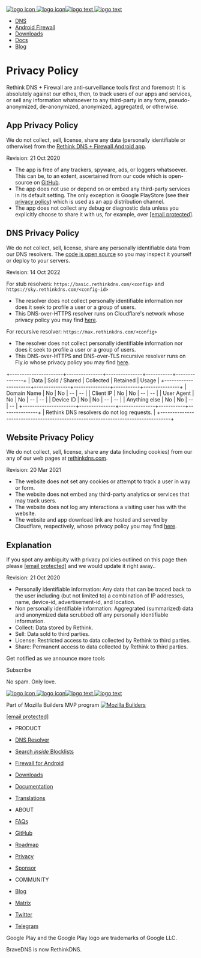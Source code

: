   [![logo icon](ico/app_icon.svg) ![logo icon](ico/app_icon_Light.svg)](https://rethinkdns.com/)[![logo text](ico/txt.svg) ![logo text](ico/txt_Light.svg)](https://rethinkdns.com/)

* [DNS](https://rethinkdns.com/)
* [Android Firewall](https://rethinkdns.com/app)
* [Downloads](https://rethinkdns.com/download)
* [Docs](https://docs.rethinkdns.com/)
* [Blog](https://blog.rethinkdns.com/)

Privacy Policy
==============

Rethink DNS + Firewall are anti-surveillance tools first and foremost: It is absolutely against our ethos, then, to track users of our apps and services, or sell any information whatsoever to any third-party in any form, pseudo-anonymized, de-anonymized, anonymized, aggregated, or otherwise.

App Privacy Policy
------------------

We do not collect, sell, license, share any data (personally identifiable or otherwise) from the [Rethink DNS + Firewall Android app](https://rethinkdns.com/download).

Revision: 21 Oct 2020

* The app is free of any trackers, spyware, ads, or loggers whatsoever. This can be, to an extent, ascertained from our code which is open-source on [GitHub](https://github.com/celzero/brave-android-app).
* The app does not use or depend on or embed any third-party services in its default setting. The only exception is Google PlayStore (see their [privacy policy](https://policies.google.com/privacy?hl=en-US)) which is used as an app distribution channel.
* The app does not collect any debug or diagnostic data unless you explicitly choose to share it with us, for example, over [\[email protected\]](https://rethinkdns.com/cdn-cgi/l/email-protection).

DNS Privacy Policy
------------------

We do not collect, sell, license, share any personally identifiable data from our DNS resolvers. The [code is open source](https://github.com/serverless-dns/serverless-dns/) so you may inspect it yourself or deploy to your servers.

Revision: 14 Oct 2022

For stub resolvers: `https://basic.rethinkdns.com/<config>` and `https://sky.rethinkdns.com/<config-id>`

* The resolver does not collect personally identifiable information nor does it seek to profile a user or a group of users.
* This DNS-over-HTTPS resolver runs on Cloudflare's network whose privacy policy you may find [here](https://www.cloudflare.com/privacypolicy/).

For recursive resolver: `https://max.rethinkdns.com/<config>`

* The resolver does not collect personally identifiable information nor does it seek to profile a user or a group of users.
* This DNS-over-HTTPS and DNS-over-TLS recursive resolver runs on Fly.io whose privacy policy you may find [here](https://fly.io/legal/privacy-policy/).

+----------------------+---------------+---------------+-----------+---------------+
| Data                 | Sold / Shared | Collected     | Retained  | Usage         |
+----------------------+---------------+---------------+-----------+---------------+
| Domain Name          | No            | No            | --        | --            |
| Client IP            | No            | No            | --        | --            |
| User Agent           | No            | No            | --        | --            |
| Device ID            | No            | No            | --        | --            |
| Anything else        | No            | No            | --        | --            |
+----------------------+---------------+---------------+-----------+---------------+
| Rethink DNS resolvers do not log requests.                                       |
+----------------------------------------------------------------------------------+
                                

Website Privacy Policy
----------------------

We do not collect, sell, license, share any data (including cookies) from our any of our web pages at [rethinkdns.com](https://rethinkdns.com/).

Revision: 20 Mar 2021

* The website does not set any cookies or attempt to track a user in way or form.
* The website does not embed any third-party analytics or services that may track users.
* The website does not log any interactions a visiting user has with the website.
* The website and app download link are hosted and served by Cloudflare, respectively, whose privacy policy you may find [here](https://www.cloudflare.com/privacypolicy/).

Explanation
-----------

If you spot any ambiguity with privacy policies outlined on this page then please [\[email protected\]](https://rethinkdns.com/cdn-cgi/l/email-protection) and we would update it right away..

Revision: 21 Oct 2020

* Personally identifiable information: Any data that can be traced back to the user including (but not limited to) a combination of IP addresses, name, device-id, advertisement-id, and location.
* Non personally identifiable information: Aggregrated (summarized) data and anonymized data scrubbed off any personally identifiable information.
* Collect: Data stored by Rethink.
* Sell: Data sold to third parties.
* License: Restricted access to data collected by Rethink to third parties.
* Share: Permanent access to data collected by Rethink to third parties.

Get notified as we announce more tools

 Subscribe

No spam. Only love.

  [![logo icon](ico/app_icon.svg) ![logo icon](ico/app_icon_Light.svg)](https://rethinkdns.com/)[![logo text](ico/txt.svg) ![logo text](ico/txt_Light.svg)](https://rethinkdns.com/)

Part of Mozilla Builders MVP program [![Mozilla Builders](ico/moz-builders-2000x550.png)](https://builders.mozilla.community/)

[\[email protected\]](https://rethinkdns.com/cdn-cgi/l/email-protection)

* PRODUCT
* [DNS Resolver](https://rethinkdns.com/)
* [Search _inside_ Blocklists](https://rethinkdns.com/search)
* [Firewall for Android](https://rethinkdns.com/app)
* [Downloads](https://rethinkdns.com/download)
* [Documentation](https://docs.rethinkdns.com/)
* [Translations](https://svc.rethinkdns.com/r/translate)

* ABOUT
* [FAQs](https://rethinkdns.com/faq)
* [GitHub](https://github.com/celzero)
* [Roadmap](https://github.com/celzero/rethink-app/milestones)
* [Privacy](https://rethinkdns.com/privacy)
* [Sponsor](https://svc.rethinkdns.com/r/sponsor)

* COMMUNITY
* [Blog](https://blog.rethinkdns.com/)
* [Matrix](https://matrix.to/#/!jrTSpJiEkFNNBMhSaE:matrix.org)
* [Twitter](https://twitter.com/rethinkdns)
* [Telegram](https://t.me/rethinkdns)

Google Play and the Google Play logo are trademarks of Google LLC.

BraveDNS is now RethinkDNS.